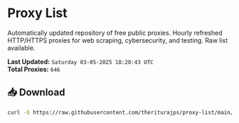 # Proxy List

Automatically updated repository of free public proxies. Hourly refreshed HTTP/HTTPS proxies for web scraping, cybersecurity, and testing. Raw list available.

**Last Updated:** `Saturday 03-05-2025 18:20:43 UTC`  
**Total Proxies:** `646`

## 📥 Download
```bash
curl -O https://raw.githubusercontent.com/theriturajps/proxy-list/main/proxies.txt
